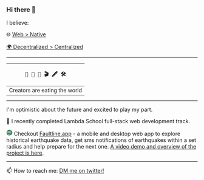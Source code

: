 ### Hi there 👋

I believe:

🌐  [Web > Native](http://www.youtube.com/watch?v=-SIJiZzzuB0)

[🌍  Decentralized > Centralized](https://ethereum.org/en/dapps)

___


|<pre> 🎨  🎤  🎵  🎬  🖋️  🛠️ </pre>| 
|-----------------|
|  Creators are eating the world | 


___

I'm optimistic about the future and excited to play my part.

🌱 I recently completed Lambda School full-stack web development track.  

[<img src="https://raw.githubusercontent.com/petedram/petedram/main/fl-logo-16px.png" width="16" height="16">](https://faultline.app) Checkout [Faultline.app](https://faultline.app) - a mobile and desktop web app to explore historical earthquake data, get sms notifications of earthquakes within a set radius and help prepare for the next one. [A video demo and overview of the project is here](https://youtu.be/LD9z3iCCXjI?start=7551&end=8912).

___

📫 How to reach me: [DM me on twitter!](http://twitter.com/petedram)



<!--
**petedram/petedram** is a ✨ _special_ ✨ repository because its `README.md` (this file) appears on your GitHub profile.

Here are some ideas to get you started:

- 🔭 I’m currently working on ...
- 🌱 I’m currently learning ...
- 👯 I’m looking to collaborate on ...
- 🤔 I’m looking for help with ...
- 💬 Ask me about ...
- 📫 How to reach me: ...
- 😄 Pronouns: ...
- ⚡ Fun fact: ...
-->
